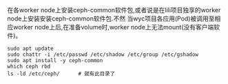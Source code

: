 在各worker node上安装ceph-common软件包,或者说是在lili项目独享的worker node上安装安装ceph-common软件包.不然
当wyc项目各应用(Pod)被调用至相应worker node上后,在准备volume时,worker node上无法mount(没有客户端软件)。
```
sudo apt update
sudo chattr -i /etc/passwd /etc/shadow /etc/group /etc/gshadow
sudo apt install -y ceph-common
which ceph rbd
ls -ld /etc/ceph/      # 就有此目录了
```
